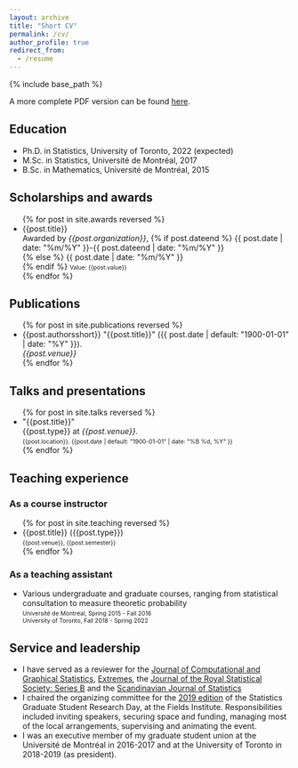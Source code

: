```yaml
---
layout: archive
title: "Short CV"
permalink: /cv/
author_profile: true
redirect_from:
  - /resume
---
```


{% include base_path %}

A more complete PDF version can be found <a href="/files/Lalancette_CV_web.pdf">here</a>.

<h2>Education</h2>
  <ul>
    <li>Ph.D. in Statistics, University of Toronto, 2022 (expected)</li>
    <li>M.Sc. in Statistics, Université de Montréal, 2017</li>
    <li>B.Sc. in Mathematics, Université de Montréal, 2015</li>
  </ul>

<h2>Scholarships and awards</h2>
  <ul>{% for post in site.awards reversed %}
    <li>
      {{post.title}}<br>
      Awarded by <i>{{post.organization}}</i>,
      {% if post.dateend %}
        {{ post.date | date: "%m/%Y" }}-{{ post.dateend | date: "%m/%Y" }}<br>
      {% else %}
        {{ post.date | date: "%m/%Y" }}<br>
      {% endif %}
      <small style="font-size:75%;">Value: {{post.value}}</small>
    </li>
  {% endfor %}</ul>

<h2>Publications</h2>
  <ul>{% for post in site.publications reversed %}
    <!-- {% include archive-single-cv.html %} -->
    <li>
      {{post.authorsshort}} "{{post.title}}" ({{ post.date | default: "1900-01-01" | date: "%Y" }}).
	  <br><i>{{post.venue}}</i>
      <!--{% if post.macollection == "accepted" %}
        <br>To appear in <i>{{post.venue}}</i>
	  {& elsif post.macollection == "published" %}
		<br><i>{{post.venue}}</i>
      {% endif %}-->
    </li>
  {% endfor %}</ul>

<h2>Talks and presentations</h2>
  <ul>{% for post in site.talks reversed %}
    <!-- {% include archive-single-talk-cv.html %} -->
    <li>
      "{{post.title}}"<br>
      {{post.type}} at <i>{{post.venue}}.</i><br>
      <small style="font-size:75%;">{{post.location}}. {{post.date | default: "1900-01-01" | date: "%B %d, %Y" }}</small> <!-- This format used to describe the date is the "strftime format" -->
    </li>
  {% endfor %}</ul>

<h2>Teaching experience</h2>
<h3>As a course instructor</h3>
  <ul>{% for post in site.teaching reversed %}
    <li>
      {{post.title}} ({{post.type}})<br>
      <small style="font-size:75%;">{{post.venue}}, {{post.semester}}</small>
    </li>
  {% endfor %}</ul>
<h3>As a teaching assistant</h3>
  <ul>
    <!-- <li>
      Statistical Consultation, Communication, and Collaboration (Undergraduate course)<br>
      <small style="font-size:75%;">University of Toronto, Fall 2018 - Spring 2019</small>
    </li> -->
    <li>
      Various undergraduate and graduate courses, ranging from statistical consultation to measure theoretic probability<br>
      <small style="font-size:75%;">Université de Montréal, Spring 2015 - Fall 2016<br>University of Toronto, Fall 2018 - Spring 2022</small>
    </li>
  </ul>

<h2>Service and leadership</h2>
  <ul>
    <li>I have served as a reviewer for the <a href="https://www.tandfonline.com/toc/ucgs20/current">Journal of Computational and Graphical Statistics</a>, <a href="https://www.springer.com/journal/10687">Extremes</a>, the <a href="https://rss.onlinelibrary.wiley.com/journal/14679868">Journal of the Royal Statistical Society: Series B</a> and the <a href="https://onlinelibrary.wiley.com/journal/14679469">Scandinavian Journal of Statistics</a></li>
  <li>I chaired the organizing committee for the <a href="http://www.fields.utoronto.ca/activities/18-19/stats-research-day">2019 edition</a> of the Statistics Graduate Student Research Day, at the Fields Institute. Responsibilities included inviting speakers, securing space and funding, managing most of the local arrangements, supervising and animating the event.</li>
    <li>I was an executive member of my graduate student union at the Université de Montréal in 2016-2017 and at the University of Toronto in 2018-2019 (as president).</li>
  </ul>
  
